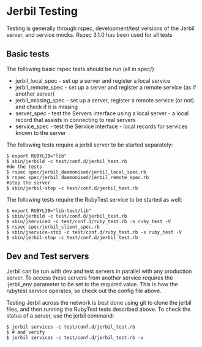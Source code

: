 # Jerbil Testing

Testing is generally through rspec, development/test versions of the Jerbil server, and service mocks. 
Rspec 3.1.0 has been used for all tests

## Basic tests

The following basic rspec tests should be run (all in spec/)

* jerbil_local_spec - set up a server and register a local service
* jerbil_remote_spec - set up a server and register a remote service (as if another server)
* jerbil_missing_spec - set up a server, register a remote service (or not) and check if it is missing
* server_spec - test the Servers interface using a local server - a local record that assists in connecting 
  to real servers
* service_spec - test the Service interface - local records for services known to the server

The following tests require a jerbil server to be started separately:

    $ export RUBYLIB="lib"
    $ sbin/jerbild -c test/conf.d/jerbil_test.rb
    #do the tests
    $ rspec spec/jerbil_daemonised/jerbil_local_spec.rb
    $ rspec spec/jerbil_daemonised/jerbil_remote_spec.rb
    #stop the server
    $ sbin/jerbil-stop -c test/conf.d/jerbil_test.rb
    
The following tests require the RubyTest service to be started as well:

    $ export RUBYLIB="lib:test/lib"
    $ sbin/jerbild -c test/conf.d/jerbil_test.rb
    $ sbin/jserviced -c test/conf.d/ruby_test.rb -s ruby_test -V
    $ rspec spec/jerbil_client_spec.rb
    $ sbin/jservice-stop -c test/conf.d/ruby_test.rb -s ruby_test -V
    $ sbin/jerbil-stop -c test/conf.d/jerbil_test.rb
    
## Dev and Test servers

Jerbil can be run with dev and test servers in parallel with any production server. To access these servers from another
service requires the :jerbil_env parameter to be set to the required value. This is how the rubytest service operates, so check out
the config file above.

Testing Jerbil across the network is best done using git to clone the jerbil files, and then running the RubyTest tests
described above. To check the status of a server, use the jerbil command:

    $ jerbil services -c test/conf.d/jerbil_test.rb
    $ # and verify
    $ jerbil services -c test/conf.d/jerbil_test.rb -v
  
